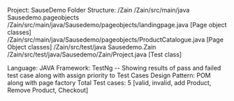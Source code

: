 Project: SauseDemo
Folder Structure:
/Zain
/Zain/src/main/java
Sausedemo.pageobjects
/Zain/src/main/java/Sausedemo/pageobjects/landingpage.java [Page object classes]
/Zain/src/main/java/Sausedemo/pageobjects/ProductCatalogue.java [Page Object classes]
/Zain/src/test/java
Sausedemo.Zain
/Zain/src/test/java/Sausedemo/Zain/Project.java [Test class]

Language: JAVA
Framework: TestNg -- Showing results of pass and failed test case along with assign priority to Test Cases
Design Pattern: POM along with page factory
Total Test cases: 5 [valid, invalid, add Product, Remove Product, Checkout]

